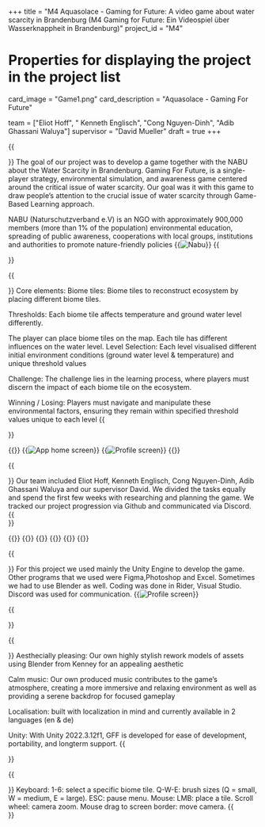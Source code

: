 +++
title = "M4 Aquasolace - Gaming for Future: A video game about water scarcity in Brandenburg (M4 Gaming for Future: Ein Videospiel über Wasserknappheit in Brandenburg)"
project_id = "M4"

# Properties for displaying the project in the project list
card_image = "Game1.png"
card_description = "Aquasolace - Gaming For Future" 

team = ["Eliot Hoff", " Kenneth Englisch", "Cong Nguyen-Dinh", "Adib Ghassani Waluya"]
supervisor = "David Mueller"
draft = true
+++

{{<section title="Our Goal">}}
The goal of our project was to develop a game together with the NABU about the Water Scarcity in Brandenburg. Gaming For Future, is a  single-player strategy, environmental simulation, and awareness game centered around the critical issue of water scarcity. Our goal was it with this game to draw people’s attention to the crucial issue of water scarcity through
Game-Based Learning approach.

NABU (Naturschutzverband e.V) is an NGO with approximately 900,000 members (more than 1% of the population)
environmental education, spreading of public awareness, cooperations with local groups,
institutions and authorities to promote nature-friendly policies
{{<image src="Nabu.png" alt="Nabu" caption="Nabu">}}
{{</section>}}

{{<section title="Gameplay">}}
Core elements: 
Biome tiles:
Biome tiles to reconstruct  ecosystem by placing different biome tiles.

Thresholds:
Each biome tile affects temperature and ground water level differently.


The player can place biome tiles on the map. Each tile has different influences on the water level.
Level Selection:
Each level  visualised different initial environment conditions (ground water level & temperature) and unique threshold values

Challenge:
The challenge lies in the learning process, where players must discern the impact of each biome tile on the ecosystem.

Winning / Losing:
Players must navigate and manipulate these environmental factors, ensuring they remain within specified threshold values unique to each level
{{</section>}}

{{<gallery>}}
{{<image src="Game1.png" alt="App home screen" caption="Level 1">}}
{{<image src="Game2.png" alt="Profile screen" caption="Level Selection">}}
{{</gallery>}}

{{<section title="The team">}}
Our team included Eliot Hoff, Kenneth Englisch, Cong Nguyen-Dinh, Adib Ghassani Waluya and our supervisor David.
We divided the tasks equally and spend the first few weeks with researching and planning the game. We tracked our project progression via Github and communicated via Discord.
{{</section>}} 

{{<gallery>}}
{{<team-member image="Adib.jpeg" name="Adib">}}
{{<team-member image="Cong.jpeg" name="Cong">}}
{{<team-member image="Kenneth.png" name="Kenneth">}}
{{<team-member image="Elliot.png" name="Eliot">}}
{{</gallery>}}

{{<section title="Technologies">}}
For this project we used mainly the Unity Engine to develop the game.
Other programs that we used were Figma,Photoshop and Excel. Sometimes we had to use Blender as well. Coding was done in Rider, Visual Studio.
Discord was used for communication.
{{<image src="Tech.png" alt="Profile screen" caption="Tech Stack">}}


{{</section>}} 

{{<section title="Technologies">}}
Aesthecially pleasing:
Our own highly stylish rework models of
assets using Blender from Kenney for an
appealing aesthetic

Calm music:
Our own produced music contributes to the
game’s atmosphere, creating a more immersive
and relaxing environment as well as providing
a serene backdrop for focused gameplay

Localisation:
built with localization in mind and currently
available in 2 languages (en & de)

Unity:
With Unity 2022.3.12f1, GFF is developed for
ease of development, portability, and longterm support.
{{</section>}} 

{{<section title="Keymaps">}}
Keyboard:
1-6: select a specific biome tile.
Q-W-E: brush sizes (Q = small, W = medium, E = large).
ESC: pause menu.
Mouse:
LMB: place a tile.
Scroll wheel: camera zoom.
Mouse drag to screen border: move camera.
{{</section>}} 






